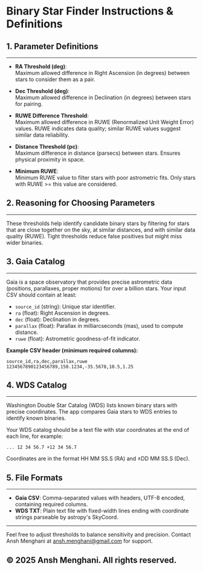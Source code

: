 # Binary Star Finder Instructions & Definitions

## 1. Parameter Definitions
---

- **RA Threshold (deg)**:  
  Maximum allowed difference in Right Ascension (in degrees) between stars to consider them as a pair.

- **Dec Threshold (deg)**:  
  Maximum allowed difference in Declination (in degrees) between stars for pairing.

- **RUWE Difference Threshold**:  
  Maximum allowed difference in RUWE (Renormalized Unit Weight Error) values. RUWE indicates data quality; similar RUWE values suggest similar data reliability.

- **Distance Threshold (pc)**:  
  Maximum difference in distance (parsecs) between stars. Ensures physical proximity in space.

- **Minimum RUWE**:  
  Minimum RUWE value to filter stars with poor astrometric fits. Only stars with RUWE >= this value are considered.

## 2. Reasoning for Choosing Parameters
---

These thresholds help identify candidate binary stars by filtering for stars that are close together on the sky, at similar distances, and with similar data quality (RUWE). Tight thresholds reduce false positives but might miss wider binaries.

## 3. Gaia Catalog
---

Gaia is a space observatory that provides precise astrometric data (positions, parallaxes, proper motions) for over a billion stars. Your input CSV should contain at least:

- `source_id` (string): Unique star identifier.  
- `ra` (float): Right Ascension in degrees.  
- `dec` (float): Declination in degrees.  
- `parallax` (float): Parallax in milliarcseconds (mas), used to compute distance.  
- `ruwe` (float): Astrometric goodness-of-fit indicator.

**Example CSV header (minimum required columns):**
```
source_id,ra,dec,parallax,ruwe
1234567890123456789,150.1234,-35.5678,10.5,1.25
```

## 4. WDS Catalog
---

Washington Double Star Catalog (WDS) lists known binary stars with precise coordinates. The app compares Gaia stars to WDS entries to identify known binaries.

Your WDS catalog should be a text file with star coordinates at the end of each line, for example:

```
... 12 34 56.7 +12 34 56.7
```

Coordinates are in the format HH MM SS.S (RA) and ±DD MM SS.S (Dec).

## 5. File Formats
---

- **Gaia CSV**: Comma-separated values with headers, UTF-8 encoded, containing required columns.  
- **WDS TXT**: Plain text file with fixed-width lines ending with coordinate strings parseable by astropy's SkyCoord.

---

Feel free to adjust thresholds to balance sensitivity and precision. Contact Ansh Menghani at ansh.menghani@gmail.com for support.

## © 2025 Ansh Menghani. All rights reserved.
